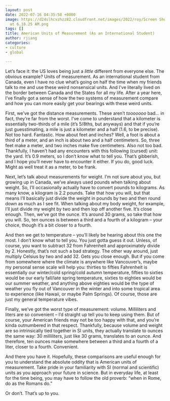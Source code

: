 ```yaml
---
layout: post
date: 2022-07-16 04:35:58 +0000
image: https://d24slhcvzhzz82.cloudfront.net/images/2022/roy/Screen Shot 2022-07-06
  at 6.18.25 AM.png
tags: []
title: American Units of Measurement (As an International Student)
author: rjiang
categories:
- culture
- global

---
```

Let’s face it: the US loves being just a _little_ different from everyone else. The obvious example? Units of measurement. As an international student from Canada, even I have no clue what’s going on half the time when my friends talk to me and use these weird nonsensical units. And I’ve literally lived on the border between Canada and the States for all my life. After a year here, I’ve finally got a sense of how the two systems of measurement compare and how you can more easily get your bearings with these weird units.

First, we’ve got the distance measurements. These aren’t _tooooooo_ bad… in fact, they’re far from the worst. I’ve come to understand that a kilometer is essentially two-thirds of a mile (it’s 5/8ths, but anyways) and that if you’re just guesstimating, a mile is just a kilometer and a half (1.6, to be precise). Not too hard. Fantastic. How about feet and inches? Well, a foot is about a third of a meter, and an inch is about two and a half centimeters. So, three feet make a meter, and two inches make five centimeters. Also not too bad. Thankfully, I haven’t had any encounters with this following (cursed) unit: the yard. It’s 0.9 meters, so I don’t know what to tell you. That’s gibberish, and I hope you’ll never have to encounter it either. If you do, good luck. Might as well treat it as a meter, to be frank.

Next, let’s talk about measurements for weight. I’m not sure about you, but growing up in Canada, we’ve always used pounds when talking about weight. So, I’ll occasionally actually have to convert pounds to kilograms. As many know, a kilogram is 2.2 pounds. Take that how you will, but that means I’ll basically just divide the weight in pounds by two and then round down as much as I see fit. When talking about my body weight, for example, I’ll just divide my weight by two and then lop off another five. It’s close enough. Then, we’ve got the ounce. It’s around 30 grams, so take that how you will. So, ten ounces is between a third and a fourth of a kilogram – your choice, though it’s a bit closer to a fourth.

And then we get to temperature – you’ll likely be hearing about this one the most. I don’t know what to tell you. You just gotta guess it out. Unless, of course, you want to subtract 32 from Fahrenheit and approximately divide by 2. Honestly, that’s not such a bad strategy. The other way around, just multiply Celsius by two and add 32. Gets you close enough. But if you come from somewhere where the climate is anywhere like Vancouver’s, maybe my personal sense scale will help you: thirties to fifties Fahrenheit is essentially our winter/cold spring/cold autumn temperature, fifties to sixties would be our early fall/late spring temperature, sixties to eighties would be our summer weather, and anything above eighties would be the type of weather you fly out of Vancouver in the winter and into some tropical area to experience (like Hawaii, or maybe Palm Springs). Of course, those are just my general temperature vibes.

Finally, we’ve got the worst type of measurement: volume. Milliliters and liters are so convenient – I’d straight up tell you to keep using them. But of course, your American friends may not be too happy with that, and you’re kinda outnumbered in that respect. Thankfully, because volume and weight are so intrinsically tied together in SI units, they actually translate to ounces the same way: 30 milliliters, just like 30 grams, translates to an ounce. And therefore, ten ounces make somewhere between a third and a fourth of a liter, closer to a fourth. Convenient.

And there you have it. Hopefully, these comparisons are useful enough for you to understand the absolute oddity that is American units of measurement. Take pride in your familiarity with SI (normal and scientific) units as you approach your future in science. But in everyday life, at least for the time being, you may have to follow the old proverb: “when in Rome, do as the Romans do.”

Or don’t. That’s up to you.